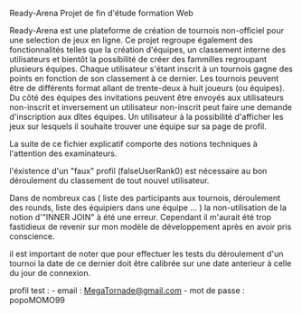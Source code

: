 Ready-Arena
Projet de fin d'étude formation Web

Ready-Arena est une plateforme de création de tournois non-officiel pour une selection de jeux en ligne. Ce projet regroupe également des fonctionnalités telles que la création d'équipes, un classement interne des utilisateurs et bientôt la possibilité de créer des fammilles regroupant plusieurs équipes. Chaque utilisateur s'étant inscrit à un tournois gagne des points en fonction de son classement à ce dernier. Les tournois peuvent être de différents format allant de trente-deux à huit joueurs (ou équipes). Du côté des équipes des invitations peuvent être envoyés aux utilisateurs non-inscrit et inversement un utilisateur non-inscrit peut faire une demande d'inscription aux dîtes équipes. Un utilisateur à la possibilité d'afficher les jeux sur lesquels il souhaite trouver une équipe sur sa page de profil.

La suite de ce fichier explicatif comporte des notions techniques à l'attention des examinateurs.

l'éxistence d'un "faux" profil (falseUserRank0) est nécessaire au bon déroulement du classement de tout nouvel utilisateur.

Dans de nombreux cas ( liste des participants aux tournois, déroulement des rounds, liste des équipiers dans une équipe ... ) la non-utilisation de la notion d'"INNER JOIN" à été une erreur. Cependant il m'aurait été trop fastidieux de revenir sur mon modèle de développement après en avoir pris conscience.

il est important de noter que pour effectuer les tests du déroulement d'un tournoi la date de ce dernier doit être calibrée sur une date anterieur à celle du jour de connexion.

profil test : - email : MegaTornade@gmail.com
              - mot de passe : popoMOMO99
